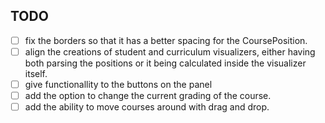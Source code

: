 ## TODO

- [ ] fix the borders so that it has a better spacing for the CoursePosition.
- [ ] align the creations of student and curriculum visualizers, either having both parsing the positions or it being calculated inside the visualizer itself.
- [ ] give functionallity to the buttons on the panel
- [ ] add the option to change the current grading of the course.
- [ ] add the ability to move courses around with drag and drop.